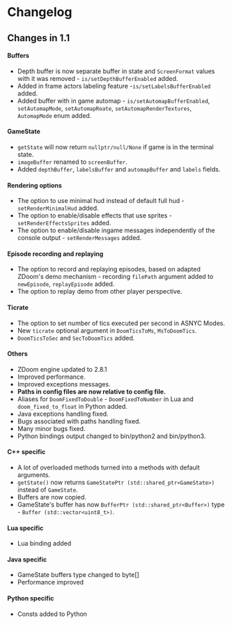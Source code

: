 # Changelog

## Changes in 1.1

#### Buffers

- Depth buffer is now separate buffer in state and `ScreenFormat` values with it was removed - `is/setDepthBufferEnabled` added.
- Added in frame actors labeling feature -`is/setLabelsBufferEnabled` added.
- Added buffer with in game automap - `is/setAutomapBufferEnabled`, `setAutomapMode`, `setAutomapRoate`, `setAutomapRenderTextures`, `AutomapMode` enum added.


#### GameState

- `getState` will now return `nullptr/null/None` if game is in the terminal state.
- `imageBuffer` renamed to `screenBuffer`.
- Added `depthBuffer`, `labelsBuffer` and `automapBuffer` and `labels` fields.


#### Rendering options

- The option to use minimal hud instead of default full hud - `setRenderMinimalHud` added.
- The option to enable/disable effects that use sprites - `setRenderEffectsSprites` added.
- The option to enable/disable ingame messages independently of the console output - `setRenderMessages` added.


#### Episode recording and replaying

- The option to record and replaying episodes, based on adapted ZDoom's demo mechanism - 
recording `filePath` argument added to `newEpisode`, `replayEpisode` added.
- The option to replay demo from other player perspective.

#### Ticrate

- The option to set number of tics executed per second in ASNYC Modes.
- New `ticrate` optional argument in `DoomTicsToMs`, `MsToDoomTics`.
- `DoomTicsToSec` and `SecToDoomTics` added.


#### Others

- ZDoom engine updated to 2.8.1
- Improved performance.
- Improved exceptions messages.
- **Paths in config files are now relative to config file.**
- Aliases for `DoomFixedToDouble` - `DoomFixedToNumber` in Lua and `doom_fixed_to_float` in Python added.
- Java exceptions handling fixed.
- Bugs associated with paths handling fixed.
- Many minor bugs fixed.
- Python bindings output changed to bin/python2 and bin/python3. 


#### C++ specific

- A lot of overloaded methods turned into a methods with default arguments.
- `getState()` now returns `GameStatePtr (std::shared_ptr<GameState>)` instead of `GameState`.
- Buffers are now copied.
- GameState's buffer has now `BufferPtr (std::shared_ptr<Buffer>)` type - `Buffer (std::vector<uint8_t>)`.


#### Lua specific

- Lua binding added


#### Java specific

- GameState buffers type changed to byte[]
- Performance improved


#### Python specific

- Consts added to Python




 

